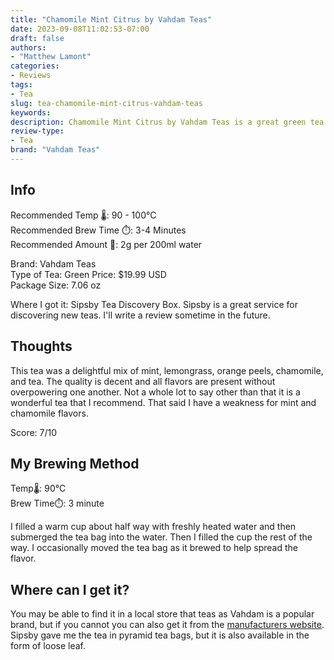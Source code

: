 ```yaml
---
title: "Chamomile Mint Citrus by Vahdam Teas"
date: 2023-09-08T11:02:53-07:00
draft: false
authors: 
- "Matthew Lamont"
categories: 
- Reviews
tags: 
- Tea
slug: tea-chamomile-mint-citrus-vahdam-teas
keywords: 
description: Chamomile Mint Citrus by Vahdam Teas is a great green tea that I recommend.
review-type:
- Tea
brand: "Vahdam Teas"
---
```


## Info

Recommended Temp 🌡️: 90 - 100°C  
Recommended Brew Time ⏱️: 3-4 Minutes  
Recommended Amount 🌿: 2g per 200ml water

Brand: Vahdam Teas  
Type of Tea: Green 
Price: $19.99 USD  
Package Size: 7.06 oz

Where I got it: Sipsby Tea Discovery Box. Sipsby is a great service for discovering new teas. I'll write a review sometime in the future.

## Thoughts

This tea was a delightful mix of mint, lemongrass, orange peels, chamomile, and tea. The quality is decent and all flavors are present without overpowering one another. Not a whole lot to say other than that it is a wonderful tea that I recommend. That said I have a weakness for mint and chamomile flavors.

Score: 7/10

## My Brewing Method

Temp🌡️: 90°C  
Brew Time⏱️: 3 minute

I filled a warm cup about half way with freshly heated water and then submerged the tea bag into the water. Then I filled the cup the rest of the way. I occasionally moved the tea bag as it brewed to help spread the flavor.

## Where can I get it?

You may be able to find it in a local store that teas as Vahdam is a popular brand, but if you cannot you can also get it from the [manufacturers website](https://www.vahdam.com/products/chamomile-mint-citrus-green-tea?variant=13111073472555). Sipsby gave me the tea in pyramid tea bags, but it is also available in the form of loose leaf.
